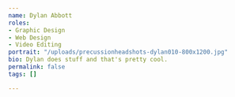 ```yaml
---
name: Dylan Abbott
roles:
- Graphic Design
- Web Design
- Video Editing
portrait: "/uploads/precussionheadshots-dylan010-800x1200.jpg"
bio: Dylan does stuff and that's pretty cool.
permalink: false
tags: []

---
```

